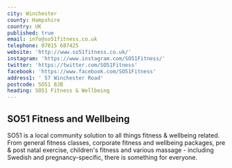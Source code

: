 ```yaml
---
city: Winchester
county: Hampshire
country: UK
published: true
email: info@so51fitness.co.uk
telephone: 07815 687425
website: 'http://www.so51fitness.co.uk/'
instagram: 'https://www.instagram.com/SO51Fitness/'
twitter: 'https://twitter.com/SO51Fitness'
facebook: 'https://www.facebook.com/SO51Fitness'
address1: ' 57 Winchester Road'
postcode: SO51 8JB
heading: SO51 Fitness & Wellbeing
---
```

## SO51 Fitness and Wellbeing

SO51 is a local community solution to all things fitness & wellbeing related. From general fitness classes, corporate fitness and wellbeing packages, pre & post natal exercise, children's fitness and various massage - including Swedish and pregnancy-specific, there is something for everyone.

